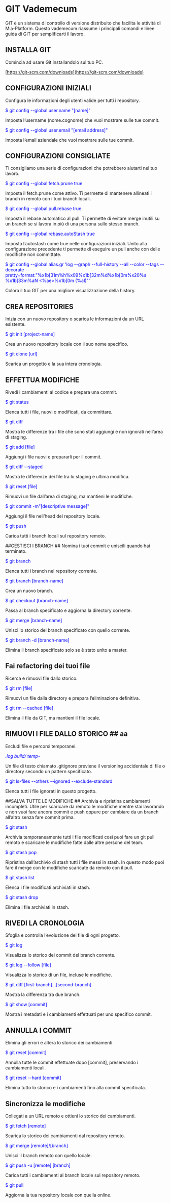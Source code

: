 # GIT Vademecum #

GIT è un sistema di controllo di versione distribuito che facilita le attività di Mia-Platform. Questo vademecum riassume i principali comandi e linee guida di GIT per semplificarti il lavoro.

## INSTALLA GIT ##
Comincia ad usare Git installandolo sul tuo PC.

[https://git-scm.com/downloads](https://git-scm.com/downloads)

## CONFIGURAZIONI INIZIALI ##
Configura le informazioni degli utenti valide per tutti i repository.

<span style="color:blue"> $ git config --global user.name "[name]"

Imposta l’username (nome.cognome) che vuoi mostrare sulle tue commit.

<span style="color:blue"> $ git config --global user.email "[email address]"

Imposta l’email aziendale che vuoi mostrare sulle tue commit.

## CONFIGURAZIONI CONSIGLIATE ##
Ti consigliamo una serie di configurazioni che potrebbero aiutarti nel tuo lavoro.

<span style="color:blue"> $ git config --global fetch.prune true

Imposta il fetch.prune come attivo. Ti permette di mantenere allineati i branch in remoto con i tuoi branch locali.

<span style="color:blue"> $ git config --global pull.rebase true

Imposta il rebase automatico al pull. Ti permette di evitare merge inutili su un branch se si lavora in più di una persona sullo stesso branch.

<span style="color:blue"> $ git config --global rebase.autoStash true

Imposta l’autostash come true nelle configurazioni iniziali. Unito alla configurazione precedente ti permette di eseguire un pull anche con delle modifiche non committate.

<span style="color:blue"> $ git config --global alias.gr 'log --graph --full-history --all --color --tags --decorate --pretty=format:"%x1b[31m%h%x09%x1b[32m%d%x1b[0m%x20%s %x1b[33m%aN <%ae>%x1b[0m (%aI)"'

Colora il tuo GIT per una migliore visualizzazione della history.


## CREA REPOSITORIES ##
Inizia con un nuovo repository o scarica le informazioni da un URL esistente.

<span style="color:blue"> $ git init [project-name]

Crea un nuovo repository locale con il suo nome specifico.

<span style="color:blue"> $ git clone [url]

Scarica un progetto e la sua intera cronologia.

## EFFETTUA MODIFICHE ##
Rivedi i cambiamenti al codice e prepara una commit.

<span style="color:blue"> $ git status

Elenca tutti i file, nuovi o modificati, da committare.

<span style="color:blue"> $ git diff

Mostra le differenze tra i file che sono stati aggiungi e non ignorati nell’area di staging.

<span style="color:blue"> $ git add [file]

Aggiungi i file nuovi e prepararli per il commit.

<span style="color:blue"> $ git diff --staged

Mostra le differenze dei file tra lo staging e ultima modifica.

<span style="color:blue"> $ git reset [file]

Rimuovi un file dall’area di staging, ma mantieni le modifiche.

<span style="color:blue"> $ git commit -m"[descriptive message]"

Aggiungi il file nell’head del repository locale.

<span style="color:blue"> $ git push

Carica tutti i branch locali sul repository remoto.

##GESTISCI I BRANCH ##
Nomina i tuoi commit e uniscili quando hai terminato.

<span style="color:blue"> $ git branch

Elenca tutti i branch nel repository corrente.

<span style="color:blue"> $ git branch [branch-name]

Crea un nuovo branch.


<span style="color:blue"> $ git checkout [branch-name]

Passa al branch specificato e aggiorna la directory corrente.

<span style="color:blue"> $ git merge [branch-name]

Unisci lo storico del branch specificato con quello corrente.

<span style="color:blue"> $ git branch -d [branch-name]

Elimina il branch specificato solo se è stato unito a master.

## Fai refactoring dei tuoi file ##
Ricerca e rimuovi file dallo storico.


<span style="color:blue"> $ git rm [file]

Rimuovi un file dalla directory e prepara l’eliminazione definitiva.

<span style="color:blue"> $ git rm --cached [file]

Elimina il file da GIT, ma mantieni il file locale.


## RIMUOVI I FILE DALLO STORICO ## aa
Escludi file e percorsi temporanei.

<span style="color:blue"> *.log
build/
temp-*

Un file di testo chiamato .gitignore previene il versioning accidentale di file o directory secondo un pattern specificato.

<span style="color:blue"> $ git ls-files --others --ignored --exclude-standard

Elenca tutti i file ignorati in questo progetto.

##SALVA TUTTE LE MODIFICHE ##
Archivia e ripristina cambiamenti incompleti. Utile per scaricare da remoto le modifiche mentre stai lavorando e non vuoi fare ancora commit e push oppure per cambiare da un branch all’altro senza fare commit prima.

<span style="color:blue"> $ git stash

Archivia temporaneamente tutti i file modificati così puoi fare un git pull remoto e scaricare le modifiche fatte dalle altre persone del team.

<span style="color:blue"> $ git stash pop

Ripristina dall’archivio di stash tutti i file messi in stash. In questo modo puoi fare il merge con le modifiche scaricate da remoto con il pull.

<span style="color:blue"> $ git stash list

Elenca i file modificati archiviati in stash.

<span style="color:blue"> $ git stash drop

Elimina i file archiviati in stash.

## RIVEDI LA CRONOLOGIA ##
Sfoglia e controlla l’evoluzione dei file di ogni progetto.

<span style="color:blue"> $ git log

Visualizza lo storico dei commit del branch corrente.

<span style="color:blue"> $ git log --follow [file]

Visualizza lo storico di un file, incluse le modifiche.

<span style="color:blue"> $ git diff [first-branch]...[second-branch]

Mostra la differenza tra due branch.

<span style="color:blue"> $ git show [commit]

Mostra i metadati e i cambiamenti effettuati per uno specifico commit.

## ANNULLA I COMMIT ##
Elimina gli errori e altera lo storico dei cambiamenti.

<span style="color:blue"> $ git reset [commit]

Annulla tutte le commit effettuate dopo [commit], preservando i cambiamenti locali.

<span style="color:blue"> $ git reset --hard [commit]

Elimina tutto lo storico e i cambiamenti fino alla commit specificata.

## Sincronizza le modifiche ##
Collegati a un URL remoto e ottieni lo storico dei cambiamenti.

<span style="color:blue"> $ git fetch [remote]

Scarica lo storico dei cambiamenti dal repository remoto.

<span style="color:blue"> $ git merge [remote]/[branch]

Unisci il branch remoto con quello locale.

<span style="color:blue"> $ git push -u [remote] [branch]

Carica tutti i cambiamenti al branch locale sul repository remoto.

<span style="color:blue"> $ git pull

Aggiorna la tua repository locale con quella online.
